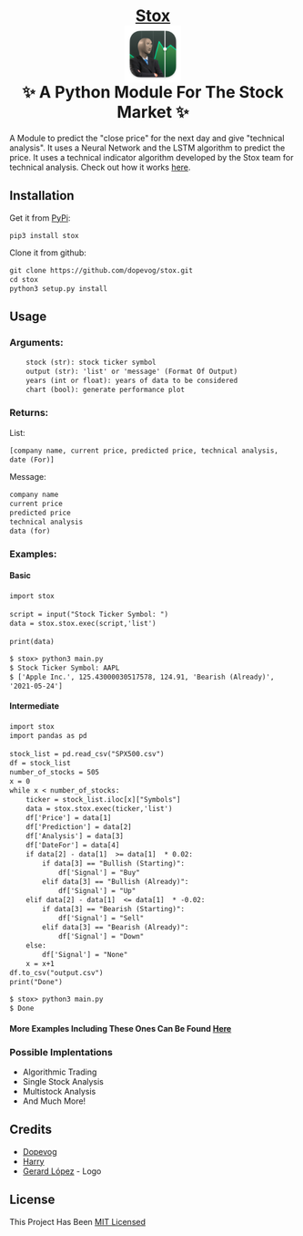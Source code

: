 <h1 align="center" style="border-bottom: none">
    <b>
        <a href="https://pypi.org/project/stox/">Stox </a><br>
    </b>
    <img align="center" width="100" height="100" src="https://github.com/cstox/stox/blob/main/favicon.png"><br>
    </b>
    ✨ A Python Module For The Stock Market ✨ <br>

</h1>

A Module to predict the "close price" for the next day and give "technical analysis". It 
 uses a Neural Network and the LSTM algorithm to predict the price. It uses a technical 
 indicator algorithm developed by the Stox team for technical analysis. Check out how it works [here](https://github.com/cstox/stox/blob/main/Workings.md).

## Installation
Get it from [PyPi](https://pypi.org/project/stox/):
```
pip3 install stox
```
Clone it from github:
```
git clone https://github.com/dopevog/stox.git
cd stox
python3 setup.py install
```

## Usage
### Arguments:
```
    stock (str): stock ticker symbol
    output (str): 'list' or 'message' (Format Of Output)
    years (int or float): years of data to be considered
    chart (bool): generate performance plot
```

### Returns:
List: 
```
[company name, current price, predicted price, technical analysis, date (For)]
```
Message:
```
company name
current price
predicted price
technical analysis
data (for)
```

### Examples:
#### Basic
```
import stox

script = input("Stock Ticker Symbol: ")
data = stox.stox.exec(script,'list')

print(data)
```
```
$ stox> python3 main.py
$ Stock Ticker Symbol: AAPL
$ ['Apple Inc.', 125.43000030517578, 124.91, 'Bearish (Already)', '2021-05-24']
```
#### Intermediate
```
import stox
import pandas as pd

stock_list = pd.read_csv("SPX500.csv") 
df = stock_list 
number_of_stocks = 505 
x = 0
while x < number_of_stocks:
    ticker = stock_list.iloc[x]["Symbols"]
    data = stox.stox.exec(ticker,'list')
    df['Price'] = data[1] 
    df['Prediction'] = data[2]
    df['Analysis'] = data[3]
    df['DateFor'] = data[4]
    if data[2] - data[1]  >= data[1]  * 0.02:
        if data[3] == "Bullish (Starting)":
            df['Signal'] = "Buy"
        elif data[3] == "Bullish (Already)":
            df['Signal'] = "Up"
    elif data[2] - data[1]  <= data[1]  * -0.02:
        if data[3] == "Bearish (Starting)":
            df['Signal'] = "Sell"
        elif data[3] == "Bearish (Already)":
            df['Signal'] = "Down"
    else:
        df['Signal'] = "None"
    x = x+1
df.to_csv("output.csv") 
print("Done") 
```
```
$ stox> python3 main.py
$ Done
```
#### More Examples Including These Ones Can Be Found [Here](https://github.com/cstox/stox/tree/main/Examples)

### Possible Implentations
* Algorithmic Trading
* Single Stock Analysis
* Multistock Analysis
* And Much More!

## Credits
* [Dopevog](https://github.com/dopevog)
* [Harry](https://github.com/fineans)
* [Gerard López](https://macosicons.com/u/Gerard%20L%C3%B3pez) - Logo

## License
This Project Has Been [MIT Licensed](https://github.com/cstox/stox/blob/main/License.txt)
